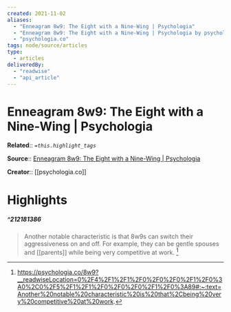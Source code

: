 ```yaml
---
created: 2021-11-02
aliases:
  - "Enneagram 8w9: The Eight with a Nine-Wing | Psychologia"
  - "Enneagram 8w9: The Eight with a Nine-Wing | Psychologia by psychologia.co"
  - "psychologia.co"
tags: node/source/articles
type:
  - articles
deliveredBy:
  - "readwise"
  - "api_article"
---
```

# Enneagram 8w9: The Eight with a Nine-Wing | Psychologia

**Related**:: 
*`=this.highlight_tags`*

**Source**:: [Enneagram 8w9: The Eight with a Nine-Wing | Psychologia](https://psychologia.co/8w9)

**Creator**:: [[psychologia.co]]

# Highlights
##### ^212181386
  
> Another notable characteristic is that 8w9s can switch their aggressiveness on and off.
> For example, they can be gentle spouses and [[parents]] while being very competitive at work. 
  [^212181386]

[^212181386]:  https://psychologia.co/8w9?__readwiseLocation=0%2F4%2F1%2F1%2F0%2F0%2F0%2F1%2F0%3A0%2C0%2F5%2F1%2F1%2F0%2F0%2F0%2F1%2F0%3A89#:~:text=Another%20notable%20characteristic%20is%20that%2Cbeing%20very%20competitive%20at%20work.

